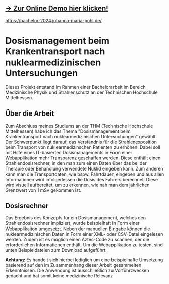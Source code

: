 ## **[-> Zur Online Demo hier klicken!](https://bachelor-2024.johanna-maria-pohl.de/)**
https://bachelor-2024.johanna-maria-pohl.de/

# Dosismanagement beim Krankentransport nach nuklearmedizinischen Untersuchungen

Dieses Projekt entstand im Rahmen einer Bachelorarbeit im Bereich Medizinische Physik und Strahlenschutz an der Technischen Hochschule Mittelhessen.

## Über die Arbeit

Zum Abschluss meines Studiums an der THM (Technische Hochschule Mittelhessen) habe ich das Thema "Dosismanagement beim Krankentransport nach nuklearmedizinischen Untersuchungen" gewählt. Der Schwerpunkt liegt darauf, das Verständnis für die Strahlenexposition beim Transport von nuklearmedizinschen Patienten zu erhöhen.
Dabei soll mit Hilfe eines IT-basierten Dosismanagements in Form einer Webapplikation mehr Transparenz geschaffen werden. Diese enthält einen Strahlendosisrechner, in den man zum einen Daten über das bei der Therapie oder Behandlung verwendete Nuklid eingeben kann. Zum anderen kann man die Transportdaten, wie bspw. Fahrtdauer, eingeben und aus allen Informationen wird infolgedessen die Dosis des Fahrers berechnet. Diese wird visuell aufbereitet, um zu erkennen, wie nah man dem jährlichen Grenzwert von 1 mSv gekommen ist.

## Dosisrechner

Das Ergebnis des Konzepts für ein Dosismanagement, welches den Strahlendosisrechner impliziert, wurde beispielhaft in Form einer Webapplikaiton umgesetzt.
Neben der manuellen Eingabe können die nuklearmedizinischen Daten in Form einer XML- oder CSV-Datei eingelesen werden. Zudem ist es möglich einen Aztec-Code zu scannen, der die erforderlichen Informationen enthält. Um die Webapplikation zu testen, sind unten Beispieldateien zum Download aufgeführt.

**Achtung:** Es handelt sich hierbei lediglich um eine beispielhafte Umsetzung basierend auf den im Zusammenhang dieser Arbeit gesammelten Erkenntnissen. Die Anwendung ist ausschließlich zu Vorführzwecken gedacht und hat somit keine medizinische Relevanz.
